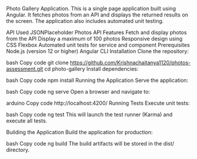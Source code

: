 Photo Gallery Application. This is a single page application built using Angular. It fetches photos from an API and displays the returned results on the screen. The application also includes automated unit testing.

API Used
JSONPlaceholder Photos API
Features
Fetch and display photos from the API
Display a maximum of 100 photos
Responsive design using CSS Flexbox
Automated unit tests for service and component
Prerequisites
Node.js (version 12 or higher)
Angular CLI
Installation
Clone the repository:

bash
Copy code
git clone https://github.com/Krishnachaitanya1120/photos-assessment.git
cd photo-gallery
Install dependencies:

bash
Copy code
npm install
Running the Application
Serve the application:

bash
Copy code
ng serve
Open a browser and navigate to:

arduino
Copy code
http://localhost:4200/
Running Tests
Execute unit tests:

bash
Copy code
ng test
This will launch the test runner (Karma) and execute all tests.

Building the Application
Build the application for production:

bash
Copy code
ng build
The build artifacts will be stored in the dist/ directory.
